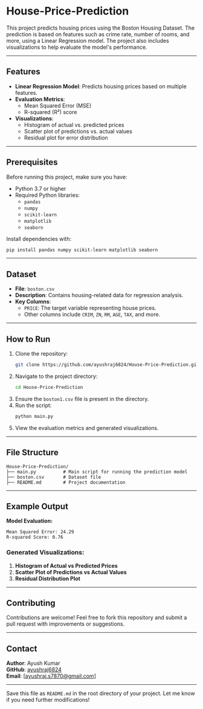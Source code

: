 # House-Price-Prediction

This project predicts housing prices using the Boston Housing Dataset. The prediction is based on features such as crime rate, number of rooms, and more, using a Linear Regression model. The project also includes visualizations to help evaluate the model's performance.

---

## Features
- **Linear Regression Model**: Predicts housing prices based on multiple features.
- **Evaluation Metrics**:
  - Mean Squared Error (MSE)
  - R-squared (R²) score
- **Visualizations**:
  - Histogram of actual vs. predicted prices
  - Scatter plot of predictions vs. actual values
  - Residual plot for error distribution

---

## Prerequisites
Before running this project, make sure you have:
- Python 3.7 or higher
- Required Python libraries:
  - `pandas`
  - `numpy`
  - `scikit-learn`
  - `matplotlib`
  - `seaborn`

Install dependencies with:
```bash
pip install pandas numpy scikit-learn matplotlib seaborn
```

---

## Dataset
- **File**: `boston.csv`
- **Description**: Contains housing-related data for regression analysis.
- **Key Columns**:
  - `PRICE`: The target variable representing house prices.
  - Other columns include `CRIM`, `ZN`, `RM`, `AGE`, `TAX`, and more.

---

## How to Run
1. Clone the repository:
   ```bash
   git clone https://github.com/ayushraj6824/House-Price-Prediction.git
   ```
2. Navigate to the project directory:
   ```bash
   cd House-Price-Prediction
   ```
3. Ensure the `boston1.csv` file is present in the directory.
4. Run the script:
   ```bash
   python main.py
   ```
5. View the evaluation metrics and generated visualizations.

---

## File Structure
```plaintext
House-Price-Prediction/
├── main.py          # Main script for running the prediction model
├── boston.csv       # Dataset file
├── README.md        # Project documentation
```

---

## Example Output
**Model Evaluation:**
```plaintext
Mean Squared Error: 24.29
R-squared Score: 0.76
```

### Generated Visualizations:
1. **Histogram of Actual vs Predicted Prices**
2. **Scatter Plot of Predictions vs Actual Values**
3. **Residual Distribution Plot**

---

## Contributing
Contributions are welcome! Feel free to fork this repository and submit a pull request with improvements or suggestions.

---

## Contact
**Author**: Ayush Kumar  
**GitHub**: [ayushraj6824](https://github.com/ayushraj6824)  
**Email**: [ayushraj.s7870@gmail.com]  

---

Save this file as `README.md` in the root directory of your project. Let me know if you need further modifications!
